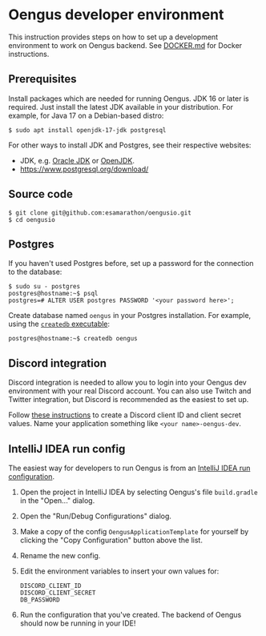 # Oengus developer environment

This instruction provides steps on how to set up a development environment to work on Oengus backend.
See [DOCKER.md](./DOCKER.md) for Docker instructions.

## Prerequisites

Install packages which are needed for running Oengus. JDK 16 or later is required. Just install the latest JDK available
in your distribution. For example, for Java 17 on a Debian-based distro:

```shell
$ sudo apt install openjdk-17-jdk postgresql
```

For other ways to install JDK and Postgres, see their respective websites:

- JDK, e.g. [Oracle JDK](https://www.java.com/en/download/) or [OpenJDK](http://openjdk.java.net/).
- https://www.postgresql.org/download/

## Source code

```shell
$ git clone git@github.com:esamarathon/oengusio.git
$ cd oengusio
```

## Postgres

If you haven't used Postgres before, set up a password for the connection to the database:

```shell
$ sudo su - postgres
postgres@hostname:~$ psql
postgres=# ALTER USER postgres PASSWORD '<your password here>';
```

Create database named `oengus` in your Postgres installation. For example, using the [`createdb` executable][createdb]:

```shell
postgres@hostname:~$ createdb oengus
```

## Discord integration

Discord integration is needed to allow you to login into your Oengus dev environment with your real Discord account.
You can also use Twitch and Twitter integration, but Discord is recommended as the easiest to set up.

Follow [these instructions][Discord instructions] to create a Discord client ID and client secret values. Name your
application something like `<your name>-oengus-dev`.

## IntelliJ IDEA run config

The easiest way for developers to run Oengus is from an [IntelliJ IDEA run configuration][IntelliJ run configs].

1. Open the project in IntelliJ IDEA by selecting Oengus's file `build.gradle` in the "Open..." dialog.
2. Open the "Run/Debug Configurations" dialog.
3. Make a copy of the config `OengusApplicationTemplate` for yourself by clicking the "Copy Configuration" button above
   the list.
4. Rename the new config.
5. Edit the environment variables to insert your own values for:

   ```
   DISCORD_CLIENT_ID
   DISCORD_CLIENT_SECRET
   DB_PASSWORD
   ```
6. Run the configuration that you've created. The backend of Oengus should now be running in your IDE!

[Discord instructions]: <https://github.com/SinisterRectus/Discordia/wiki/Setting-up-a-Discord-application>
[IntelliJ run configs]: <https://www.jetbrains.com/help/idea/run-debug-configuration.html>
[createdb]: <https://www.postgresql.org/docs/12/app-createdb.html>
